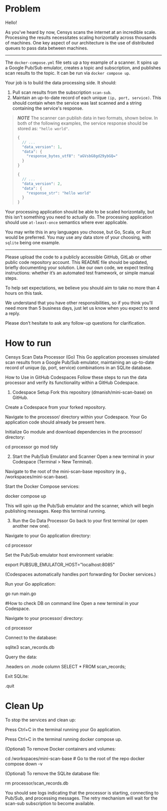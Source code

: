 # Problem

Hello!

As you've heard by now, Censys scans the internet at an incredible scale. Processing the results necessitates scaling horizontally across thousands of machines. One key aspect of our architecture is the use of distributed queues to pass data between machines.

---

The `docker-compose.yml` file sets up a toy example of a scanner. It spins up a Google Pub/Sub emulator, creates a topic and subscription, and publishes scan results to the topic. It can be run via `docker compose up`.

Your job is to build the data processing side. It should:
1. Pull scan results from the subscription `scan-sub`.
2. Maintain an up-to-date record of each unique `(ip, port, service)`. This should contain when the service was last scanned and a string containing the service's response.

> **_NOTE_**
The scanner can publish data in two formats, shown below. In both of the following examples, the service response should be stored as: `"hello world"`.
> ```javascript
> {
>   // ...
>   "data_version": 1,
>   "data": {
>     "response_bytes_utf8": "aGVsbG8gd29ybGQ="
>   }
> }
>
> {
>   // ...
>   "data_version": 2,
>   "data": {
>     "response_str": "hello world"
>   }
> }
> ```

Your processing application should be able to be scaled horizontally, but this isn't something you need to actually do. The processing application should use `at-least-once` semantics where ever applicable.

You may write this in any languages you choose, but Go, Scala, or Rust would be preferred. You may use any data store of your choosing, with `sqlite` being one example.

--- 

Please upload the code to a publicly accessible GitHub, GitLab or other public code repository account.  This README file should be updated, briefly documenting your solution. Like our own code, we expect testing instructions: whether it’s an automated test framework, or simple manual steps.

To help set expectations, we believe you should aim to take no more than 4 hours on this task.

We understand that you have other responsibilities, so if you think you’ll need more than 5 business days, just let us know when you expect to send a reply.

Please don’t hesitate to ask any follow-up questions for clarification.

# How to run 
Censys Scan Data Processor (Go)
This Go application processes simulated scan results from a Google Pub/Sub emulator, maintaining an up-to-date record of unique (ip, port, service) combinations in an SQLite database.

How to Use in GitHub Codespaces
Follow these steps to run the data processor and verify its functionality within a GitHub Codespace.

1. Codespace Setup
Fork this repository (dmanish/mini-scan-base) on GitHub.

Create a Codespace from your forked repository.

Navigate to the processor/ directory within your Codespace. Your Go application code should already be present here.

Initialize Go module and download dependencies in the processor/ directory:

cd processor
go mod tidy

2. Start the Pub/Sub Emulator and Scanner
Open a new terminal in your Codespace (Terminal > New Terminal).

Navigate to the root of the mini-scan-base repository (e.g., /workspaces/mini-scan-base).

Start the Docker Compose services:

docker compose up

This will spin up the Pub/Sub emulator and the scanner, which will begin publishing messages. Keep this terminal running.

3. Run the Go Data Processor
Go back to your first terminal (or open another new one).

Navigate to your Go application directory:

cd processor

Set the Pub/Sub emulator host environment variable:

export PUBSUB_EMULATOR_HOST="localhost:8085"

(Codespaces automatically handles port forwarding for Docker services.)

Run your Go application:

go run main.go

#How to check DB on command line
Open a new terminal in your Codespace.

Navigate to your processor/ directory:

cd processor

Connect to the database:

sqlite3 scan_records.db

Query the data:

.headers on
.mode column
SELECT * FROM scan_records;

Exit SQLite:

.quit

# Clean Up
To stop the services and clean up:

Press Ctrl+C in the terminal running your Go application.

Press Ctrl+C in the terminal running docker compose up.

(Optional) To remove Docker containers and volumes:

cd /workspaces/mini-scan-base # Go to the root of the repo
docker compose down -v

(Optional) To remove the SQLite database file:

rm processor/scan_records.db


You should see logs indicating that the processor is starting, connecting to Pub/Sub, and processing messages. The retry mechanism will wait for the scan-sub subscription to become available.


